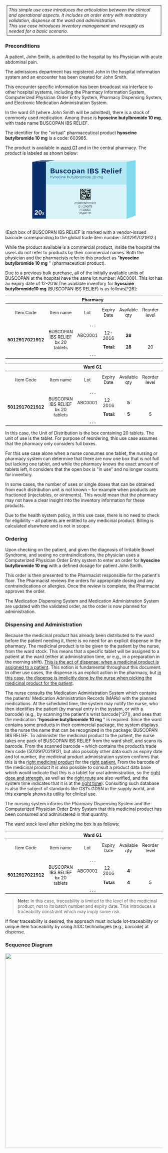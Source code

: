 <style>
  .table-usecase {
    width: 100%;
  }

  .table-usecase > thead > tr > th,
  .table-usecase > tbody > tr > th,
  .table-usecase > tfoot > tr > th,
  .table-usecase > thead > tr > td,
  .table-usecase > tbody > tr > td,
  .table-usecase > tfoot > tr > td {
    text-align: center;
  }

  .table-usecase .cell-shaded {
    background-color: #e6e6ff;
  }
  
  .table-usecase .cell-fat-bottom {
    border-bottom-width: 3px;
    border-bottom-color: #cccccc;
  }
</style>

<div style="  border: 1px solid; padding: 5px; margin: 5px;">
<i>This simple use case introduces the articulation between the clinical
and operational aspects. It includes an order entry with mandatory
validation, dispense at the ward and administration.</i>
<br>
<i>This use case introduces inventory management and resupply as needed
for a basic scenario.</i>
</div>

### Preconditions

A patient, John Smith, is admitted to the hospital by his Physician with
acute abdominal pain.

The admissions department has registered John in the hospital
information system and an encounter has been created for John Smith.

This encounter specific information has been broadcast via interface to
other hospital systems, including the Pharmacy Information System,
Computerized Physician Order Entry System, Pharmacy Dispensing System,
and Electronic Medication Administration System.

In the ward G1 (where John Smith will be admitted), there is a stock of
commonly used medication. Among those is **hyoscine butylbromide 10
mg**, with trade name BUSCOPAN IBS RELIEF.

The identifier for the "virtual" pharmaceutical product **hyoscine
butylbromide 10 mg** is a code: 603985.

The product is available in <u>ward G1</u> and in the central pharmacy.
The product is labeled as shown below:

<div style="text-align:center">
<img src="image_UC1_markingBuscopan.png" style="width:3.45255in;height:1.95313in" />
</div>
<br>

(Each box of BUSCOPAN IBS RELIEF is marked with a vendor-issued barcode
corresponding to the global trade item number: 5012917021912.)

While the product available is a commercial product, inside the hospital
the users do not refer to products by their commercial names. Both the
physician and the pharmacists refer to this product as "**hyoscine
butylbromide 10 mg** " (pharmaceutical product).

Due to a previous bulk purchase, all of the initially available units of
BUSCOPAN at the hospital have the same lot number: ABC0001. This lot has
an expiry date of 12-2016.The available inventory for **hyoscine
butylbromide10 mg** (BUSCOPAN IBS RELIEF) is as follows[^26]:


<table class="table-bordered table-usecase">
  <thead>
    <tr>
      <th colspan="7">Pharmacy</th>
    </tr>
  </thead>
  <tbody>
    <tr>
      <td>Item Code</td>
      <td>Item name</td>
      <td>Lot</td>
      <td>Expiry Date</td>
      <td>Available qty</td>
      <td>Reorder level</td>
      <td>Default order qty</td>
    </tr>
    <tr>
      <td colspan="7"><strong>. . .</strong></td>
    </tr>
    <tr>
      <td rowspan="2"><strong>5012917021912</strong></td>
      <td rowspan="2">BUSCOPAN IBS RELIEF <br> bx 20 tablets</td>
      <td>ABC0001</td>
      <td>12-2016</td>
      <td style="border-bottom-width: 3px;
    border-bottom-color: #cccccc;"><strong>28</strong></td>
      <td>&nbsp;</td>
      <td>&nbsp;</td>
    </tr>
    <tr>
      <td colspan="2" style="text-align:right;"><strong>Total:</strong></td>
      <td><strong>28</strong></td>
      <td>20</td>
      <td>50</td>
    </tr>
    <tr>
      <td colspan="7"><strong>. . .</strong></td>
    </tr>
  </tbody>
</table>

<table class="table-bordered table-usecase">
  <thead>
    <tr>
      <th colspan="7">Ward G1</th>
    </tr>
  </thead>
  <tbody>
    <tr>
      <td>Item Code</td>
      <td>Item name</td>
      <td>Lot</td>
      <td>Expiry Date</td>
      <td>Available qty</td>
      <td>Reorder level</td>
      <td>Default order qty</td>
    </tr>
    <tr>
      <td colspan="7"><strong>. . .</strong></td>
    </tr>
    <tr>
      <td rowspan="2"><strong>5012917021912</strong></td>
      <td rowspan="2">BUSCOPAN IBS RELIEF <br> bx 20 tablets</td>
      <td>ABC0001</td>
      <td>12-2016</td>
      <td style="border-bottom-width: 3px;
    border-bottom-color: #cccccc;"><strong>5</strong></td>
      <td>&nbsp;</td>
      <td>&nbsp;</td>
    </tr>
    <tr>
      <td colspan="2" style="text-align:right;"><strong>Total:</strong></td>
      <td><strong>5</strong></td>
      <td>5</td>
      <td>10</td>
    </tr>
    <tr>
      <td colspan="7"><strong>. . .</strong></td>
    </tr>
  </tbody>
</table>

In this case, the Unit of Distribution is the box containing 20 tablets.
The unit of use is the tablet. For purpose of reordering, this use case
assumes that the pharmacy only considers full boxes.

For this use case alone when a nurse consumes one tablet, the nursing or
pharmacy system can determine that there are now one box that is not
full but lacking one tablet, and while the pharmacy knows the exact
amount of tablets left, it considers that the open box is "in use" and
no longer counts for inventory.

In some cases, the number of uses or single doses that can be obtained
from each distribution unit is not known – for example when products are
fractioned (injectables, or ointments). This would mean that the
pharmacy may not have a clear insight into the inventory information for
these products.

Due to the health system policy, in this use case, there is no need to
check for eligibility – all patients are entitled to any medicinal
product. Billing is calculated elsewhere and is not in scope.

### Ordering

Upon checking on the patient, and given the diagnosis of Irritable Bowel
Syndrome, and seeing no contraindications, the physician uses a
Computerized Physician Order Entry system to enter an order for
**hyoscine butylbromide 10 mg** with a defined dosage for patient John
Smith.

This order is then presented to the Pharmacist responsible for the
patient's floor. The Pharmacist reviews the orders for appropriate
dosing and any contraindications or allergies. Once the review is
complete, the Pharmacist approves the order.

The Medication Dispensing System and Medication Administration System
are updated with the validated order, as the order is now planned for
administration.

### Dispensing and Administration

Because the medicinal product has already been distributed to the ward
before the patient needing it, there is no need for an explicit dispense
in the pharmacy. The medicinal product is to be given to the patient by
the nurse, from the ward stock. This means that a specific tablet will
be assigned to a patient at the ward (either at administration time, or
e.g., in a preparation in the morning shift). <u>This is the act of
dispense: when a medicinal product is assigned to a patient</u>. This
notion is fundamental throughout this document. In other use cases, the
dispense is an explicit action in the pharmacy, but <u>in this case,</u>
<u>the dispense is implicitly done by the nurse when picking the
medicinal product for the patient</u>.

The nurse consults the Medication Administration System which contains
the patients' Medication Administration Records (MARs) with the planned
medications. At the scheduled time, the system may notify the nurse, who
then identifies the patient (by manual entry in the system, or with a
barcode) (e.g., by scanning the patient's wrist barcode[^27]), and sees
that the medication "**hyoscine butylbromide 10 mg** " is required.
Since the ward contains some products in their commercial package, the
system displays to the nurse the name that can be recognized in the
package: BUSCOPAN IBS RELIEF. To administer the medicinal product to the
patient, the nurse takes one pack of BUSCOPAN IBS RELIEF from the ward
shelf, and scans its barcode. From the scanned barcode – which contains
the product’s trade item code (5012917021912), but also possibly other
data such as expiry date and lot number, the medicinal product
administration system confirms that this is the <u>right medicinal
product</u> for the <u>right patient.</u> From the barcode of the
medicinal product it is also possible to consult a product data base
which would indicate that this is a tablet for oral administration, so
the <u>right dose and strength</u>, as well as the <u>right route</u>
are also verified, and the system time indicates that it is at the
<u>right time</u>). Consulting such database is also the subject of
standards like GS1’s GDSN in the supply world, and this example shows
its utility for clinical use.

The nursing system informs the Pharmacy Dispensing System and the
Computerized Physician Order Entry System that this medicinal product
has been consumed and administered in that quantity.

The ward stock level after picking the box is as follows:

<table class="table-bordered table-usecase">
  <thead>
    <tr>
      <th colspan="7">Ward G1</th>
    </tr>
  </thead>
  <tbody>
    <tr>
      <td>Item Code</td>
      <td>Item name</td>
      <td>Lot</td>
      <td>Expiry Date</td>
      <td>Available qty</td>
      <td>Reorder level</td>
      <td>Default order qty</td>
    </tr>
    <tr>
      <td colspan="7"><strong>. . .</strong></td>
    </tr>
    <tr>
      <td rowspan="2"><strong>5012917021912</strong></td>
      <td rowspan="2">BUSCOPAN IBS RELIEF <br> bx 20 tablets</td>
      <td>ABC0001</td>
      <td>12-2016</td>
      <td style="border-bottom-width: 3px;
    border-bottom-color: #cccccc;"><strong>4</strong></td>
      <td>&nbsp;</td>
      <td>&nbsp;</td>
    </tr>
    <tr>
      <td colspan="2" style="text-align:right;"><strong>Total:</strong></td>
      <td><strong>4</strong></td>
      <td>5</td>
      <td>10</td>
    </tr>
    <tr>
      <td colspan="7"><strong>. . .</strong></td>
    </tr>
  </tbody>
</table>

> **Note:** In this case, traceability is limited to the level of the
> medicinal product, not to its batch number and expiry date. This
> introduces a traceability constraint which may imply some risk.

If finer traceability is desired, the approach must include
lot-traceability or unique item traceability by using AIDC technologies
(e.g., barcode) at dispense.

### Sequence Diagram

<div style="text-align:center">
<img src="image_UC1_SequenceDiagram.png" style="width:6.32344in;height:6.49193in" />
</div>
